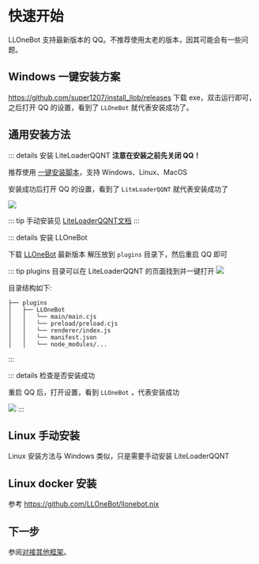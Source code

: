 # 快速开始

LLOneBot 支持最新版本的 QQ。不推荐使用太老的版本，因其可能会有一些问题。

## Windows 一键安装方案

<https://github.com/super1207/install_llob/releases> 下载 exe，双击运行即可，之后打开 QQ 的设置，看到了 `LLOneBot` 就代表安装成功了。

## 通用安装方法

::: details 安装 LiteLoaderQQNT
**注意在安装之前先关闭 QQ！**

推荐使用 [一键安装脚本](https://github.com/Mzdyl/LiteLoaderQQNT_Install/releases)，支持 Windows、Linux、MacOS

安装成功后打开 QQ 的设置，看到了 `LiteLoaderQQNT` 就代表安装成功了

![](../../asset/img/getting-started/llqqnt-install-success.png)

::: tip
手动安装见 [LiteLoaderQQNT文档](https://liteloaderqqnt.github.io/guide/install.html)
:::

::: details 安装 LLOneBot

下载 [LLOneBot](https://github.com/LLOneBot/LLOneBot/releases) 最新版本 解压放到 `plugins` 目录下，然后重启 QQ 即可

::: tip
plugins 目录可以在 LiteLoaderQQNT 的页面找到并一键打开
![](../../asset/img/getting-started/open-plugins-dir.png)

目录结构如下:
```
├── plugins
│   ├── LLOneBot
│   │   └── main/main.cjs
│   │   └── preload/preload.cjs
│   │   └── renderer/index.js
│   │   └── manifest.json
│   │   └── node_modules/...
```
:::

::: details 检查是否安装成功

重启 QQ 后，打开设置，看到 `LLOneBot` ，代表安装成功

![](../../asset/img/getting-started/llonebot-install-success.png)
:::

## Linux 手动安装

Linux 安装方法与 Windows 类似，只是需要手动安装 LiteLoaderQQNT

## Linux docker 安装

参考 <https://github.com/LLOneBot/llonebot.nix>

## 下一步

参阅[对接其他框架](./configuration.md#对接其他框架)。
